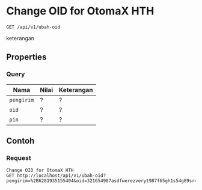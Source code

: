 # Change OID for OtomaX HTH
```http
GET /api/v1/ubah-oid
```
keterangan
## Properties
### Query
Nama  | Nilai | Keterangan
--- | --- | ---
<code>pengirim</code> | ? | ?
<code>oid</code> | ? | ?
<code>pin</code> | ? | ?

## Contoh

### Request
```http
Change OID for OtomaX HTH
GET http://localhost/api/v1/ubah-oid?pengirim=%2B6281935155404&oid=321654987asdfwerezveryt987f65gh1s54g89sr4gv&pin=1234
```
